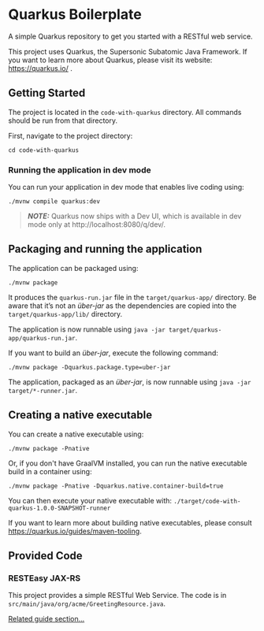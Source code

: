 # Quarkus Boilerplate

A simple Quarkus repository to get you started with a RESTful web service.

This project uses Quarkus, the Supersonic Subatomic Java Framework. If you want to learn more about Quarkus, please visit its website: https://quarkus.io/ .

## Getting Started

The project is located in the `code-with-quarkus` directory. All commands should be run from that directory.

First, navigate to the project directory:
```shell script
cd code-with-quarkus
```

### Running the application in dev mode

You can run your application in dev mode that enables live coding using:
```shell script
./mvnw compile quarkus:dev
```

> **_NOTE:_**  Quarkus now ships with a Dev UI, which is available in dev mode only at http://localhost:8080/q/dev/.

## Packaging and running the application

The application can be packaged using:
```shell script
./mvnw package
```
It produces the `quarkus-run.jar` file in the `target/quarkus-app/` directory.
Be aware that it’s not an _über-jar_ as the dependencies are copied into the `target/quarkus-app/lib/` directory.

The application is now runnable using `java -jar target/quarkus-app/quarkus-run.jar`.

If you want to build an _über-jar_, execute the following command:
```shell script
./mvnw package -Dquarkus.package.type=uber-jar
```

The application, packaged as an _über-jar_, is now runnable using `java -jar target/*-runner.jar`.

## Creating a native executable

You can create a native executable using:
```shell script
./mvnw package -Pnative
```

Or, if you don't have GraalVM installed, you can run the native executable build in a container using:
```shell script
./mvnw package -Pnative -Dquarkus.native.container-build=true
```

You can then execute your native executable with: `./target/code-with-quarkus-1.0.0-SNAPSHOT-runner`

If you want to learn more about building native executables, please consult https://quarkus.io/guides/maven-tooling.

## Provided Code

### RESTEasy JAX-RS

This project provides a simple RESTful Web Service.
The code is in `src/main/java/org/acme/GreetingResource.java`.

[Related guide section...](https://quarkus.io/guides/getting-started#the-jax-rs-resources)
